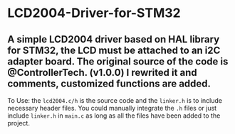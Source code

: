 # LCD2004-Driver-for-STM32
A simple LCD2004 driver based on HAL library for STM32, the LCD must be attached to an i2C adapter board.
The original source of the code is **@ControllerTech**. (v1.0.0)
I rewrited it and comments, customized functions are added.
--------------------------------------------------------------------------------------
To Use: the `lcd2004.c/h` is the source code and the `linker.h` is to include necessary
header files. You could manually integrate the `.h` files or just include `linker.h` in 
`main.c` as long as all the files have been added to the project.
